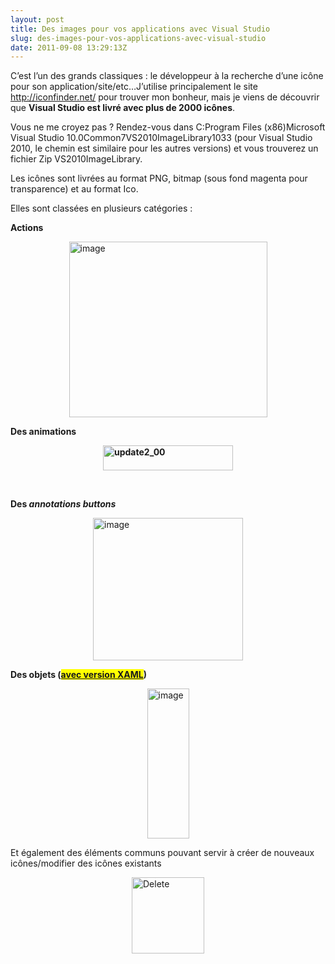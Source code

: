 ```yaml
---
layout: post
title: Des images pour vos applications avec Visual Studio
slug: des-images-pour-vos-applications-avec-visual-studio
date: 2011-09-08 13:29:13Z
---
```


<p>C’est l’un des grands classiques : le développeur à la recherche d’une icône pour son application/site/etc…J’utilise principalement le site <a href="http://iconfinder.net/">http://iconfinder.net/</a> pour trouver mon bonheur, mais je viens de découvrir que <strong>Visual Studio est livré avec plus de 2000 icônes</strong>. </p>  <p>Vous ne me croyez pas ? Rendez-vous dans C:Program Files (x86)Microsoft Visual Studio 10.0Common7VS2010ImageLibrary1033 (pour Visual Studio 2010, le chemin est similaire pour les autres versions) et vous trouverez un fichier Zip VS2010ImageLibrary.</p>  <p>Les icônes sont livrées au format PNG, bitmap (sous fond magenta pour transparence) et au format Ico.</p>  <p>Elles sont classées en plusieurs catégories : </p>  <p><strong>Actions </strong></p>    <p><a href="http://blog.maneu.org/wp-content/uploads/2011/09/image1.png"><img style="background-image: none; border-bottom: 0px; border-left: 0px; padding-left: 0px; padding-right: 0px; display: block; float: none; margin-left: auto; border-top: 0px; margin-right: auto; border-right: 0px; padding-top: 0px" title="image" border="0" alt="image" src="http://blog.maneu.org/wp-content/uploads/2011/09/image_thumb1.png" width="317" height="281" /></a></p>  <p><strong>Des animations</strong></p>  <p><strong><a href="http://blog.maneu.org/wp-content/uploads/2011/09/update2_001.gif"><img style="display: block; float: none; margin-left: auto; margin-right: auto" title="update2_00" alt="update2_00" src="http://blog.maneu.org/wp-content/uploads/2011/09/update2_00_thumb.gif" width="208" height="40" /></a></strong></p>  <p>&#160;</p>  <p><strong>Des <em>annotations buttons</em></strong></p>  <p><a href="http://blog.maneu.org/wp-content/uploads/2011/09/image2.png"><img style="background-image: none; border-bottom: 0px; border-left: 0px; padding-left: 0px; padding-right: 0px; display: block; float: none; margin-left: auto; border-top: 0px; margin-right: auto; border-right: 0px; padding-top: 0px" title="image" border="0" alt="image" src="http://blog.maneu.org/wp-content/uploads/2011/09/image_thumb2.png" width="240" height="228" /></a></p>  <p><strong>Des objets (<u><font style="background-color: #ffff00">avec version XAML</font></u>)</strong></p>  <p><a href="http://blog.maneu.org/wp-content/uploads/2011/09/image3.png"><img style="background-image: none; border-bottom: 0px; border-left: 0px; padding-left: 0px; padding-right: 0px; display: block; float: none; margin-left: auto; border-top: 0px; margin-right: auto; border-right: 0px; padding-top: 0px" title="image" border="0" alt="image" src="http://blog.maneu.org/wp-content/uploads/2011/09/image_thumb3.png" width="67" height="240" /></a></p>  <p>Et également des éléments communs pouvant servir à créer de nouveaux icônes/modifier des icônes existants</p>  <p><a href="http://blog.maneu.org/wp-content/uploads/2011/09/Delete.png"><img style="background-image: none; border-bottom: 0px; border-left: 0px; padding-left: 0px; padding-right: 0px; display: block; float: none; margin-left: auto; border-top: 0px; margin-right: auto; border-right: 0px; padding-top: 0px" title="Delete" border="0" alt="Delete" src="http://blog.maneu.org/wp-content/uploads/2011/09/Delete_thumb.png" width="116" height="122" /></a></p>
